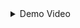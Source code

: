 <details><summary>Demo Video</summary>

https://user-images.githubusercontent.com/94545831/217418623-a29ad2b4-dde3-447a-a849-64f62824dd2b.mp4
</details>

